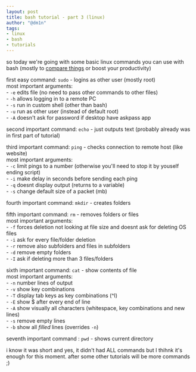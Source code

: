 ```yaml
---
layout: post
title: bash tutorial - part 3 (linux)
author: "@dm1n"
tags:
- linux
- bash
- tutorials
---
```


so today we're going with some basic linux commands you can use with bash (mostly to [compare things](https://hacknorris-aka-penguin.github.io/2022-01-22-bash-tutorial-part-2-conditions/) or boost your productivity)  

first easy command: `sudo` - logins as other user (mostly root)  
    most important arguments:  
        - `-e` edits file (no need to pass other commands to other files)  
        - `-h` allows logging in to a remote PC  
        - `-s` run in custom shell (other than bash)  
        - `-u` run as other user (instead of default root)  
        - `-A` doesn't ask for password if desktop have askpass app  

second important command: `echo` - just outputs text (probably already was in first part of tutorial)  

third important command: `ping` - checks connection to remote host (like website)  
    most important arguments:  
        - `-c` limit pings to a number (otherwise you'll need to stop it by youself ending script)  
        - `-i` make delay in seconds before sending each ping  
        - `-q` doesnt display output (returns to a variable)  
        - `-s` change default size of a packet (mb)  

fourth important command: `mkdir` - creates folders  

fifth important command: `rm` - removes folders or files  
    most important arguments:  
        - `-f` forces deletion not looking at file size and doesnt ask for deleting OS files  
        - `-i` ask for every file/folder deletion  
        - `-r` remove also subfolders and files in subfolders  
        - `-d` remove empty folders  
        - `-I` ask if deleting more than 3 files/folders  
        
sixth important command: `cat` - show contents of file  
    most important arguments:  
        - `-n` number lines of output  
        - `-v` show key combinations  
        - `-T` display tab keys as key combinations (^I)  
        - `-E` show $ after every end of line  
        - `-A` show visually all characters (whitespace, key combinations and new lines)  
        - `-s` remove empty lines  
        - `-b` show all *filled* lines (overrides `-n`)  

seventh important command : `pwd` - shows current directory  

i know it was short and yes, it didn't had ALL commands but I thihnk it's enough for this moment. after some other tutorials will be more commands ;)  
